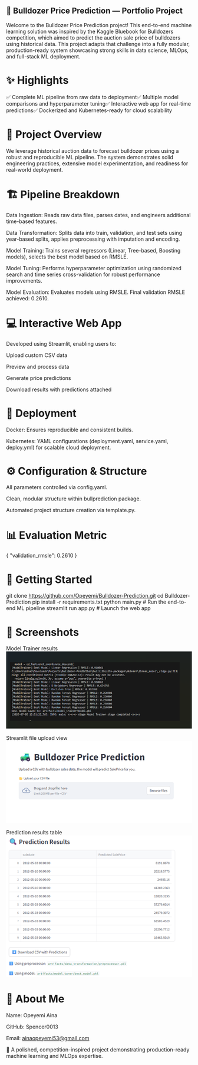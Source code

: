 ## 🚜 Bulldozer Price Prediction — Portfolio Project

Welcome to the Bulldozer Price Prediction project! This end-to-end machine learning solution was inspired by the Kaggle Bluebook for Bulldozers competition, which aimed to predict the auction sale price of bulldozers using historical data. This project adapts that challenge into a fully modular, production-ready system showcasing strong skills in data science, MLOps, and full-stack ML deployment.

# ✨ Highlights

✅ Complete ML pipeline from raw data to deployment✅ Multiple model comparisons and hyperparameter tuning✅ Interactive web app for real-time predictions✅ Dockerized and Kubernetes-ready for cloud scalability

# 📄 Project Overview

We leverage historical auction data to forecast bulldozer prices using a robust and reproducible ML pipeline. The system demonstrates solid engineering practices, extensive model experimentation, and readiness for real-world deployment.

# 🏗️ Pipeline Breakdown

Data Ingestion: Reads raw data files, parses dates, and engineers additional time-based features.

Data Transformation: Splits data into train, validation, and test sets using year-based splits, applies preprocessing with imputation and encoding.

Model Training: Trains several regressors (Linear, Tree-based, Boosting models), selects the best model based on RMSLE.

Model Tuning: Performs hyperparameter optimization using randomized search and time series cross-validation for robust performance improvements.

Model Evaluation: Evaluates models using RMSLE. Final validation RMSLE achieved: 0.2610.

# 💻 Interactive Web App

Developed using Streamlit, enabling users to:

Upload custom CSV data

Preview and process data

Generate price predictions

Download results with predictions attached

# 🚀 Deployment

Docker: Ensures reproducible and consistent builds.

Kubernetes: YAML configurations (deployment.yaml, service.yaml, deploy.yml) for scalable cloud deployment.

# ⚙️ Configuration & Structure

All parameters controlled via config.yaml.

Clean, modular structure within bullprediction package.

Automated project structure creation via template.py.

# 📊 Evaluation Metric

{
    "validation_rmsle": 0.2610
}

# 🏃 Getting Started

git clone https://github.com/Opeyemi/Bulldozer-Prediction.git
cd Bulldozer-Prediction
pip install -r requirements.txt
python main.py          # Run the end-to-end ML pipeline
streamlit run app.py    # Launch the web app

# 🌟 Screenshots

Model Trainer results
![alt text](image-2.png)

Streamlit file upload view
![alt text](image.png)

Prediction results table
![alt text](image-1.png)

# 🙋 About Me

Name: Opeyemi Aina

GitHub: Spencer0013

Email: ainaopeyemi53@gmail.com

🚀 A polished, competition-inspired project demonstrating production-ready machine learning and MLOps expertise.

